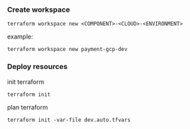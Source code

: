 ### Create workspace
```
terraform workspace new <COMPONENT>-<CLOUD>-<ENVIRONMENT>
```

example:
```
terraform workspace new payment-gcp-dev
```
### Deploy resources
init terraform
```
terraform init
```

plan terraform
```
terraform init -var-file dev.auto.tfvars
```